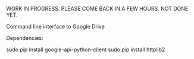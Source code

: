 WORK IN PROGRESS. PLEASE COME BACK IN A FEW HOURS. NOT DONE YET.

Command line interface to Google Drive

Dependencies:

sudo pip install google-api-python-client
sudo pip install httplib2


